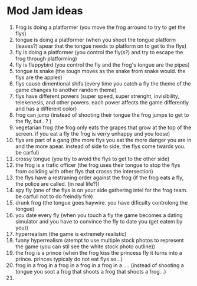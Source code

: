 # Mod Jam ideas

1. Frog is doing a platformer (you move the frog arround to try to get the flys)
2. tongue is doing a platformer (when you shoot the tongue platform (leaves?) apear that the tongue needs to platform on to get to the flys)
3. fly is doing a platformer (you control the fly(s?) and try to escape the frog through platforming)
4. fly is flappybird (you control the fly and the frog's tongue are the pipes)
5. tongue is snake (the tougn moves as the snake from snake would. the flys are the apples)
6. flys cause dimentional shifs (every time you catch a fly the theme of the game changes to another random theme)
7. flys have different powers (super speed, super strenght, invisibility, telekenesis, and other powers. each power affects the game differently and has a different color)
8. frog can jump (instead of shooting their tongue the frog jumps to get to the fly, but...? )
9. vegetarian frog (the frog only eats the grapes that grow at the top of the screen. if you eat a fly the frog is verry unhappy and you loose)
10. flys are part of a gang (the more flys you eat the more danger you are in and the more apear. instead of side to side, the flys come twards you. be carful)
11. crossy tongue (you try to avoid the flys to get to the other side)
12. the frog is a trafic officer (the frog uses their tongue to stop the flys from coliding with other flys that crosss the intersection)
13. the flys have a restraning order against the frog (if the frog eats a fly, the police are called. (in real life?))
14. spy fly (one of the flys is on your side gathering intel for the frog team. be carfull not to do freindly fire)
15. drunk frog (the tongue goes haywire. you have dificulty controlong the tongue)
16. you date every fly (when you touch a fly the game becomes a dating simulator and you have to convince the fly to date you (get eatem by you))
17. hyperrealism (the game is extremely realistic)
18. funny hyperrealism (atempt to use multiple stock photos to represent the game (you can stil see the white stock photo outline))
19. the frog is a prince (when the frog kiss the princess fly it turns into a prince. princes typicaly do not eat flys so...)
20. frog in a frog in a frog in a frog in a frog in a .... (instead of shooting a tongue you soot a frog that shoots a frog that shoots a frog...)
21. 
